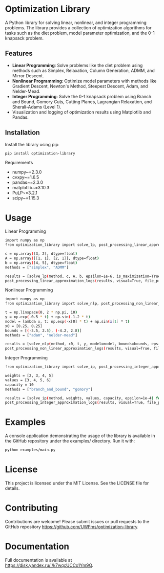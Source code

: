 # Optimization Library

A Python library for solving linear, nonlinear, and integer programming problems. The library provides a collection of optimization algorithms for tasks such as the diet problem, model parameter optimization, and the 0-1 knapsack problem.

## Features

- **Linear Programming**: Solve problems like the diet problem using methods such as Simplex, Relaxation, Column Generation, ADMM, and Mirror Descent.
- **Nonlinear Programming**: Optimize model parameters with methods like Gradient Descent, Newton's Method, Steepest Descent, Adam, and Nelder-Mead.
- **Integer Programming**: Solve the 0-1 knapsack problem using Branch and Bound, Gomory Cuts, Cutting Planes, Lagrangian Relaxation, and Sherali-Adams (Level 1).
- Visualization and logging of optimization results using Matplotlib and Pandas.

## Installation

Install the library using pip:

```bash
pip install optimization-library
```

Requirements
- numpy~=2.3.0
- cvxpy~=1.6.5
- pandas~=2.3.0
- matplotlib~=3.10.3
- PuLP~=3.2.1
- scipy~=1.15.3

# Usage
Linear Programming
```bash
import numpy as np
from optimization_library import solve_lp, post_processing_linear_approximation_logs

c = np.array([3, 2], dtype=float)
A = np.array([[1, 1], [2, 1]], dtype=float)
b = np.array([4, 5], dtype=float)
methods = ["simplex", "ADMM"]

results = [solve_lp(method, c, A, b, epsilon=1e-6, is_maximization=True) for method in methods]
post_processing_linear_approximation_logs(results, visual=True, file_print=True)
```
Nonlinear Programming
```bash
import numpy as np
from optimization_library import solve_nlp, post_processing_non_linear_approximation_logs

t = np.linspace(0, 2 * np.pi, 10)
y = np.exp(-0.5 * t) + np.sin(-1.2 * t)
model = lambda x, t: np.exp(-x[0] * t) + np.sin(x[1] * t)
x0 = [0.25, 0.25]
bounds = [(-3.5, 2.5), (-4.2, 2.8)]
methods = ["adam", "nelder-mead"]

results = [solve_nlp(method, x0, t, y, model=model, bounds=bounds, epsilon=1e-6) for method in methods]
post_processing_non_linear_approximation_logs(results, visual=True, file_print=True)
```
Integer Programming
```bash
from optimization_library import solve_ip, post_processing_integer_approximation_logs

weights = [2, 3, 4, 5]
values = [3, 4, 5, 6]
capacity = 10
methods = ["branch_and_bound", "gomory"]

results = [solve_ip(method, weights, values, capacity, epsilon=1e-4) for method in methods]
post_processing_integer_approximation_logs(results, visual=True, file_print=True)
```

# Examples
A console application demonstrating the usage of the library is available in the GitHub repository under the examples/ directory. Run it with:
```bash
python examples/main.py
```
# License
This project is licensed under the MIT License. See the LICENSE file for details.

# Contributing
Contributions are welcome! Please submit issues or pull requests to the GitHub repository https://github.com/UWFms/optimization-library.

# Documentation
Full documentation is available at https://disk.yandex.ru/i/k7wqcUCCx1Ym9Q.